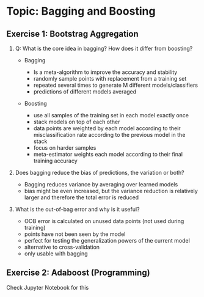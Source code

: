 # Topic: Bagging and Boosting

## Exercise 1: Bootstrag Aggregation

1. Q: What is the core idea in bagging? How does it differ from boosting?
    - Bagging 
        - Is a meta-algorithm to improve the accuracy and stability
        - randomly sample points with replacement from a training set
        - repeated several times to generate M different models/classifiers
        - predictions of different models averaged

    - Boosting
        - use all samples of the training set in each model exactly once
        - stack models on top of each other
        - data points are weighted by each model according to their misclassification rate according to the previous model in the stack
        - focus on harder samples
        - meta-estimator weights each model according to their final training accuracy

2. Does bagging reduce the bias of predictions, the variation or both?
    - Bagging reduces variance by averaging over learned models
    - bias might be even increased, but the variance reduction is relatively larger and therefore the total error is reduced

3. What is the out-of-bag error and why is it useful?
    - OOB error is calculated on unused data points (not used during training)
    - points have not been seen by the model
    - perfect for testing the generalization powers of the current model
    - alternative to cross-validation
    - only usable with bagging


## Exercise 2: Adaboost (Programming)
Check Jupyter Notebook for this
